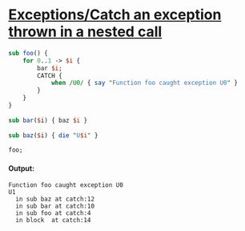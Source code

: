 [1]: http://rosettacode.org/wiki/Exceptions/Catch_an_exception_thrown_in_a_nested_call

# [Exceptions/Catch an exception thrown in a nested call][1]

```perl
sub foo() {
    for 0..1 -> $i {
        bar $i;
        CATCH {
            when /U0/ { say "Function foo caught exception U0" }
        }
    }
}
 
sub bar($i) { baz $i }
 
sub baz($i) { die "U$i" }
 
foo;
```

#### Output:
```
Function foo caught exception U0
U1
  in sub baz at catch:12
  in sub bar at catch:10
  in sub foo at catch:4
  in block  at catch:14
```